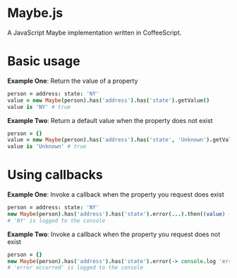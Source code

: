 # Maybe.js

A JavaScript Maybe implementation written in CoffeeScript.

# Basic usage

**Example One**: Return the value of a property
```coffee
person = address: state: 'NY'
value = new Maybe(person).has('address').has('state').getValue()
value is 'NY' # true
```

**Example Two**: Return a default value when the property does not exist
```coffee
person = {}
value = new Maybe(person).has('address').has('state', 'Unknown').getValue()
value is 'Unknown' # true
```

# Using callbacks

**Example One**: Invoke a callback when the property you request does exist
```coffee
person = address: state: 'NY'
new Maybe(person).has('address').has('state').error(...).then((value) -> console.log value)
# 'NY' is logged to the console
```

**Example Two**: Invoke a callback when the property you request does not exist
```coffee
person = {}
new Maybe(person).has('address').has('state').error(-> console.log 'error occurred').then(...)
# 'error occurred' is logged to the console
```
